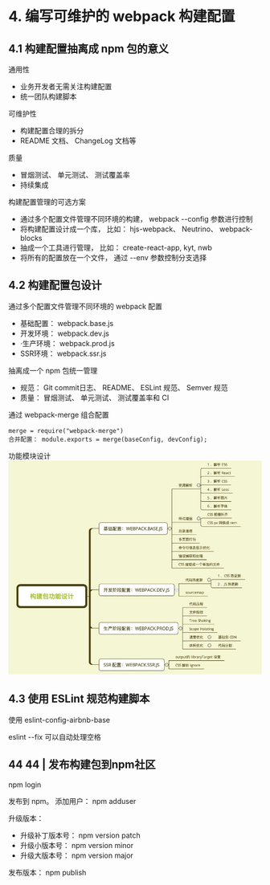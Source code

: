 # 4. 编写可维护的 webpack 构建配置

## 4.1 构建配置抽离成 npm 包的意义
通用性
- 业务开发者无需关注构建配置
- 统一团队构建脚本

可维护性
- 构建配置合理的拆分
- README 文档、 ChangeLog 文档等

质量
- 冒烟测试、 单元测试、 测试覆盖率
- 持续集成


构建配置管理的可选方案

- 通过多个配置文件管理不同环境的构建， webpack --config 参数进行控制
- 将构建配置设计成一个库， 比如： hjs-webpack、 Neutrino、 webpack-blocks
- 抽成一个工具进行管理， 比如： create-react-app, kyt, nwb
- 将所有的配置放在一个文件， 通过 --env 参数控制分支选择


## 4.2 构建配置包设计
通过多个配置文件管理不同环境的 webpack 配置

- 基础配置： webpack.base.js
- 开发环境： webpack.dev.js
- ·生产环境： webpack.prod.js
- SSR环境： webpack.ssr.js

抽离成一个 npm 包统一管理
- 规范： Git commit日志、 README、 ESLint 规范、 Semver 规范
- 质量： 冒烟测试、 单元测试、 测试覆盖率和 CI

通过 webpack-merge 组合配置
```html
merge = require("webpack-merge")
合并配置： module.exports = merge(baseConfig, devConfig);
```


功能模块设计
![功能模块设计](./04-build.png)


## 4.3 使用 ESLint 规范构建脚本
使用 eslint-config-airbnb-base

eslint --fix 可以自动处理空格


## 44 44 | 发布构建包到npm社区

npm login

发布到 npm。
添加用户： npm adduser

升级版本：
- 升级补丁版本号： npm version patch
- 升级小版本号： npm version minor
- 升级大版本号： npm version major

发布版本： npm publish